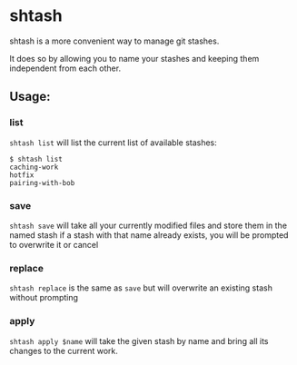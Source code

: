 # shtash

shtash is a more convenient way to manage git stashes.

It does so by allowing you to name your stashes and keeping them independent from each other.

## Usage:

### list

`shtash list` will list the current list of available stashes:

```
$ shtash list
caching-work
hotfix
pairing-with-bob
```

### save

`shtash save` will take all your currently modified files and store them in the named stash
if a stash with that name already exists, you will be prompted to overwrite it or cancel

### replace

`shtash replace` is the same as `save` but will overwrite an existing stash without prompting

### apply

`shtash apply $name` will take the given stash by name and bring all its changes to the current work. 
